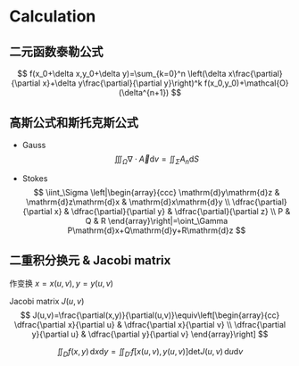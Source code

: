 # Calculation

## 二元函数泰勒公式

$$
f(x_0+\delta x,y_0+\delta y)=\sum_{k=0}^n \left(\delta x\frac{\partial}{\partial x}+\delta y\frac{\partial}{\partial y}\right)^k f(x_0,y_0)+\mathcal{O}(\delta^{n+1})
$$

## 高斯公式和斯托克斯公式

- Gauss
$$
\iiint_\Omega \nabla\cdot\vec{A}\mathrm{d}v=\iint_\Sigma A_n\mathrm{d}S
$$

- Stokes
$$
\iint_\Sigma \left|\begin{array}{ccc}
\mathrm{d}y\mathrm{d}z & \mathrm{d}z\mathrm{d}x & \mathrm{d}x\mathrm{d}y \\
\dfrac{\partial}{\partial x} & \dfrac{\partial}{\partial y} & \dfrac{\partial}{\partial z} \\
P & Q & R
\end{array}\right|=\oint_\Gamma P\mathrm{d}x+Q\mathrm{d}y+R\mathrm{d}z
$$

## 二重积分换元 & Jacobi matrix

作变换 $x=x(u,v),y=y(u,v)$

Jacobi matrix $J(u,v)$
$$
J(u,v)=\frac{\partial(x,y)}{\partial(u,v)}\equiv\left[\begin{array}{cc}
\dfrac{\partial x}{\partial u} & \dfrac{\partial x}{\partial v} \\
\dfrac{\partial y}{\partial u} & \dfrac{\partial y}{\partial v}
\end{array}\right]
$$

$$
\iint_D f(x,y)\,\mathrm{d}x\mathrm{d}y=\iint_{D'}f[x(u,v),y(u,v)]\text{det}J(u,v)\,\mathrm{d}u\mathrm{d}v
$$
